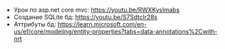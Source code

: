 - Урок по asp.net core mvc: https://youtu.be/RWXKysImabs
- Создание SQLite бд: https://youtu.be/S7SdtcIr28s
- Аттрибуты бд: https://learn.microsoft.com/en-us/ef/core/modeling/entity-properties?tabs=data-annotations%2Cwith-nrt
